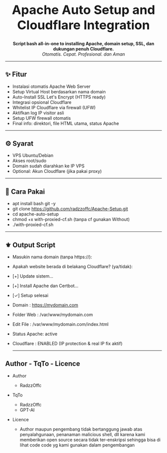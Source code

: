 <h1 align="center" style="font-size:40px;">Apache Auto Setup and Cloudflare Integration</h1>

<p align="center">
  <b>Script bash all-in-one to installing Apache, domain setup, SSL, dan dukungan penuh Cloudflare.</b><br>
  <i>Otomatis. Cepat. Profesional. dan Aman</i>
</p>

---

## ✨ Fitur

- Instalasi otomatis Apache Web Server
- Setup Virtual Host berdasarkan nama domain
- Auto-Install SSL Let's Encrypt (HTTPS ready)
- Integrasi opsional Cloudflare 
- Whitelist IP Cloudflare via firewall (UFW)
- Aktifkan log IP visitor asli
- Setup UFW firewall otomatis
- Final info: direktori, file HTML utama, status Apache

---

## ⚙️ Syarat

- VPS Ubuntu/Debian
- Akses root/sudo
- Domain sudah diarahkan ke IP VPS
- Optional: Akun Cloudflare (jika pakai proxy)

---

## 🚀 Cara Pakai

- apt install bash git -y
- git clone https://github.com/radzzoffc/Apache-Setup.git
- cd apache-auto-setup
- chmod +x with-proxied-cf.sh (tanpa cf gunakan Without)
- ./with-proxied-cf.sh

---

## ⚜️ Output Script

- Masukin nama domain (tanpa https://):
- Apakah website berada di belakang Cloudflare? (ya/tidak):
- [+] Update sistem...
- [+] Install Apache dan Certbot...
- [✓] Setup selesai
- Domain       : https://mydomain.com
- Folder Web   : /var/www/mydomain.com
- Edit File    : /var/www/mydomain.com/index.html
- Status Apache: active
- Cloudflare   : ENABLED (IP protection & real IP fix aktif)

  ---

## Author - TqTo - Licence

- Author
  - RadzzOffc
    
- TqTo
  - RadzzOffc
  - GPT-AI

- Licence
  - Author maupun pengembang tidak bertanggung jawab atas penyalahgunaan, penanaman malicious shell, dll karena kami memberikan open source secara tidak ter-enskripsi sehingga bisa di lihat code code yg kami gunakan dalam pengembangan
